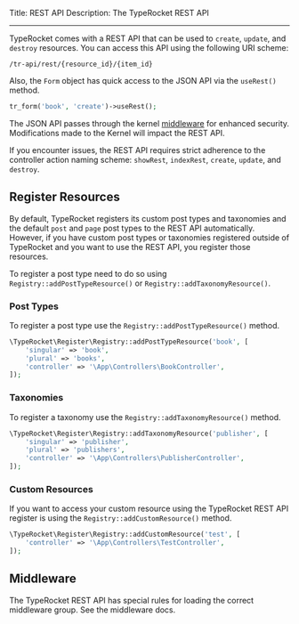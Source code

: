 Title: REST API
Description: The TypeRocket REST API

---

TypeRocket comes with a REST API that can be used to `create`, `update`, and `destroy` resources. You can access this API using the following URI scheme:

```
/tr-api/rest/{resource_id}/{item_id}
```

Also, the `Form` object has quick access to the JSON API via the `useRest()` method.

```php
tr_form('book', 'create')->useRest();
```

The JSON API passes through the kernel [middleware](https://l.rb.typerocket.test/docs/v1/middleware/) for enhanced security. Modifications made to the Kernel will impact the REST API.

If you encounter issues, the REST API requires strict adherence to the controller action naming scheme: `showRest`,  `indexRest`, `create`, `update`, and `destroy`.

## Register Resources

By default, TypeRocket registers its custom post types and taxonomies and the default `post` and `page` post types to the REST API automatically. However, if you have custom post types or taxonomies registered outside of TypeRocket and you want to use the REST API, you register those resources.

To register a post type need to do so using `Registry::addPostTypeResource()` or `Registry::addTaxonomyResource()`.

### Post Types

To register a post type use the `Registry::addPostTypeResource()` method.

```php
\TypeRocket\Register\Registry::addPostTypeResource('book', [
	'singular' => 'book',
	'plural' => 'books',
	'controller' => '\App\Controllers\BookController',
]);
```

### Taxonomies

To register a taxonomy use the `Registry::addTaxonomyResource()` method.

```php
\TypeRocket\Register\Registry::addTaxonomyResource('publisher', [
	'singular' => 'publisher',
	'plural' => 'publishers',
	'controller' => '\App\Controllers\PublisherController',
]);
```

### Custom Resources

If you want to access your custom resource using the TypeRocket REST API register is using the `Registry::addCustomResource()` method.

```php
\TypeRocket\Register\Registry::addCustomResource('test', [
	'controller' => '\App\Controllers\TestController',
]);
```

## Middleware

The TypeRocket REST API has special rules for loading the correct middleware group. See the middleware docs.